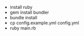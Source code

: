 - install ruby
- gem install bundler
- bundle install
- cp config.example.yml config.yml
- ruby main.rb